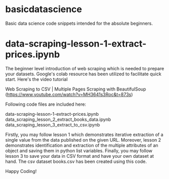 # basicdatascience
Basic data science code snippets intended for the absolute beginners. 

# data-scraping-lesson-1-extract-prices.ipynb

The beginner level introduction of web scraping which is needed to prepare your datasets. 
Google's colab resource has been utilized to facilitate quick start. Here's the video tutorial

Web Scraping to CSV | Multiple Pages Scraping with BeautifulSoup (https://www.youtube.com/watch?v=MH3641s3Roc&t=873s)

Following code files are included here:

data-scraping-lesson-1-extract-prices.ipynb
data_scraping_lesson_2_extract_books_data.ipynb
data_scraping_lesson_3_extract_to_csv.ipynb

Firstly, you may follow lesson 1 which demonstrates iterative extraction of a single value from the data published on the given URL. Moreover, lesson 2 demonstrates identification and extraction of the multiple attributes of an object and saving them in python list variables. Finally, you may follow lesson 3 to save your data in CSV format and have your own dataset at hand. The csv dataset books.csv has been created using this code.

Happy Coding!
